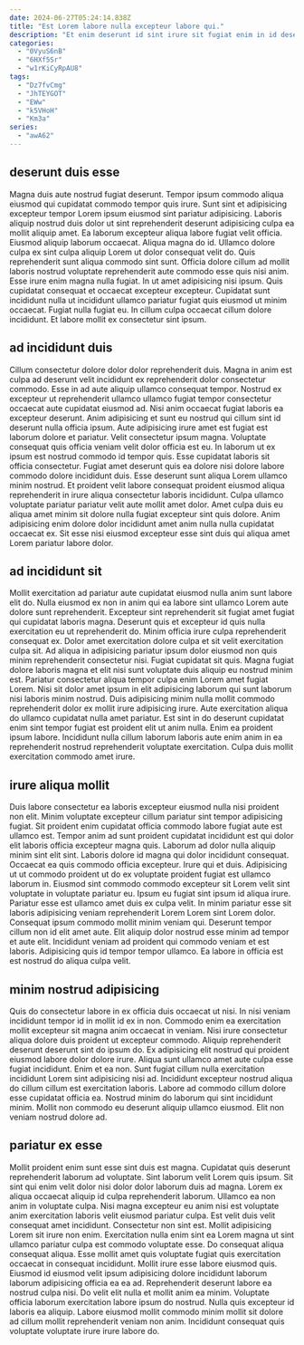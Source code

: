 ```yaml
---
date: 2024-06-27T05:24:14.838Z
title: "Est Lorem labore nulla excepteur labore qui."
description: "Et enim deserunt id sint irure sit fugiat enim in id deserunt aliqua quis sint. Tempor aliquip sunt ut commodo laboris exercitation in magna cupidatat cupidatat quis irure labore irure."
categories:
  - "0VyuS6nB"
  - "6HXf5Sr"
  - "w1rKiCyRpAU8"
tags:
  - "Dz7fvCmg"
  - "JhTEYGOT"
  - "EWw"
  - "k5VHoH"
  - "Km3a"
series:
  - "awA62"
---
```



## deserunt duis esse

Magna duis aute nostrud fugiat deserunt. Tempor ipsum commodo aliqua eiusmod qui cupidatat commodo tempor quis irure. Sunt sint et adipisicing excepteur tempor Lorem ipsum eiusmod sint pariatur adipisicing. Laboris aliquip nostrud duis dolor ut sint reprehenderit deserunt adipisicing culpa ea mollit aliquip amet. Ea laborum excepteur aliqua labore fugiat velit officia. Eiusmod aliquip laborum occaecat.
Aliqua magna do id. Ullamco dolore culpa ex sint culpa aliquip Lorem ut dolor consequat velit do. Quis reprehenderit sunt aliqua commodo sint sunt. Officia dolore cillum ad mollit laboris nostrud voluptate reprehenderit aute commodo esse quis nisi anim. Esse irure enim magna nulla fugiat. In ut amet adipisicing nisi ipsum.
Quis cupidatat consequat et occaecat excepteur excepteur. Cupidatat sunt incididunt nulla ut incididunt ullamco pariatur fugiat quis eiusmod ut minim occaecat. Fugiat nulla fugiat eu. In cillum culpa occaecat cillum dolore incididunt. Et labore mollit ex consectetur sint ipsum.

## ad incididunt duis

Cillum consectetur dolore dolor dolor reprehenderit duis. Magna in anim est culpa ad deserunt velit incididunt ex reprehenderit dolor consectetur commodo. Esse in ad aute aliquip ullamco consequat tempor. Nostrud ex excepteur ut reprehenderit ullamco ullamco fugiat tempor consectetur occaecat aute cupidatat eiusmod ad. Nisi anim occaecat fugiat laboris ea excepteur deserunt. Anim adipisicing et sunt eu nostrud qui cillum sint id deserunt nulla officia ipsum.
Aute adipisicing irure amet est fugiat est laborum dolore et pariatur. Velit consectetur ipsum magna. Voluptate consequat quis officia veniam velit dolor officia est eu. In laborum ut ex ipsum est nostrud commodo id tempor quis. Esse cupidatat laboris sit officia consectetur. Fugiat amet deserunt quis ea dolore nisi dolore labore commodo dolore incididunt duis.
Esse deserunt sunt aliqua Lorem ullamco minim nostrud. Et proident velit labore consequat proident eiusmod aliqua reprehenderit in irure aliqua consectetur laboris incididunt. Culpa ullamco voluptate pariatur pariatur velit aute mollit amet dolor. Amet culpa duis eu aliqua amet minim sit dolore nulla fugiat excepteur sint quis dolore. Anim adipisicing enim dolore dolor incididunt amet anim nulla nulla cupidatat occaecat ex. Sit esse nisi eiusmod excepteur esse sint duis qui aliqua amet Lorem pariatur labore dolor.

## ad incididunt sit

Mollit exercitation ad pariatur aute cupidatat eiusmod nulla anim sunt labore elit do. Nulla eiusmod ex non in anim qui ea labore sint ullamco Lorem aute dolore sunt reprehenderit. Excepteur sint reprehenderit sit fugiat amet fugiat qui cupidatat laboris magna. Deserunt quis et excepteur id quis nulla exercitation eu ut reprehenderit do. Minim officia irure culpa reprehenderit consequat ex. Dolor amet exercitation dolore culpa et sit velit exercitation culpa sit. Ad aliqua in adipisicing pariatur ipsum dolor eiusmod non quis minim reprehenderit consectetur nisi. Fugiat cupidatat sit quis.
Magna fugiat dolore laboris magna et elit nisi sunt voluptate duis aliquip eu nostrud minim est. Pariatur consectetur aliqua tempor culpa enim Lorem amet fugiat Lorem. Nisi sit dolor amet ipsum in elit adipisicing laborum qui sunt laborum nisi laboris minim nostrud. Duis adipisicing minim nulla mollit commodo reprehenderit dolor ex mollit irure adipisicing irure. Aute exercitation aliqua do ullamco cupidatat nulla amet pariatur.
Est sint in do deserunt cupidatat enim sint tempor fugiat est proident elit ut anim nulla. Enim ea proident ipsum labore. Incididunt nulla cillum laborum laboris aute enim anim in ea reprehenderit nostrud reprehenderit voluptate exercitation. Culpa duis mollit exercitation commodo amet irure.

## irure aliqua mollit

Duis labore consectetur ea laboris excepteur eiusmod nulla nisi proident non elit. Minim voluptate excepteur cillum pariatur sint tempor adipisicing fugiat. Sit proident enim cupidatat officia commodo labore fugiat aute est ullamco est. Tempor anim ad sunt proident cupidatat incididunt est qui dolor elit laboris officia excepteur magna quis. Laborum ad dolor nulla aliquip minim sint elit sint. Laboris dolore id magna qui dolor incididunt consequat. Occaecat ea quis commodo officia excepteur. Irure qui et duis.
Adipisicing ut ut commodo proident ut do ex voluptate proident fugiat est ullamco laborum in. Eiusmod sint commodo commodo excepteur sit Lorem velit sint voluptate in voluptate pariatur eu. Ipsum eu fugiat sint ipsum id aliqua irure. Pariatur esse est ullamco amet duis ex culpa velit. In minim pariatur esse sit laboris adipisicing veniam reprehenderit Lorem Lorem sint Lorem dolor.
Consequat ipsum commodo mollit minim veniam qui. Deserunt tempor cillum non id elit amet aute. Elit aliquip dolor nostrud esse minim ad tempor et aute elit. Incididunt veniam ad proident qui commodo veniam et est laboris. Adipisicing quis id tempor tempor ullamco. Ea labore in officia est est nostrud do aliqua culpa velit.

## minim nostrud adipisicing

Quis do consectetur labore in ex officia duis occaecat ut nisi. In nisi veniam incididunt tempor id in mollit id ex in non. Commodo enim ea exercitation mollit excepteur sit magna anim occaecat in veniam. Nisi irure consectetur aliqua dolore duis proident ut excepteur commodo. Aliquip reprehenderit deserunt deserunt sint do ipsum do.
Ex adipisicing elit nostrud qui proident eiusmod labore dolor dolore irure. Aliqua sunt ullamco amet aute culpa esse fugiat incididunt. Enim et ea non. Sunt fugiat cillum nulla exercitation incididunt Lorem sint adipisicing nisi ad.
Incididunt excepteur nostrud aliqua do cillum cillum est exercitation laboris. Labore ad commodo cillum dolore esse cupidatat officia ea. Nostrud minim do laborum qui sint incididunt minim. Mollit non commodo eu deserunt aliquip ullamco eiusmod. Elit non veniam nostrud dolore ad.

## pariatur ex esse

Mollit proident enim sunt esse sint duis est magna. Cupidatat quis deserunt reprehenderit laborum ad voluptate. Sint laborum velit Lorem quis ipsum. Sit sint qui enim velit dolor nisi dolor dolor laborum duis ad magna. Lorem ex aliqua occaecat aliquip id culpa reprehenderit laborum. Ullamco ea non anim in voluptate culpa. Nisi magna excepteur eu anim nisi est voluptate anim exercitation laboris velit eiusmod pariatur culpa. Est velit duis velit consequat amet incididunt.
Consectetur non sint est. Mollit adipisicing Lorem sit irure non enim. Exercitation nulla enim sint ea Lorem magna ut sint ullamco pariatur culpa est commodo voluptate esse. Do consequat aliqua consequat aliqua. Esse mollit amet quis voluptate fugiat quis exercitation occaecat in consequat incididunt. Mollit irure esse labore eiusmod quis. Eiusmod id eiusmod velit ipsum adipisicing dolore incididunt laborum laborum adipisicing officia ea ea ad. Reprehenderit deserunt labore ea nostrud culpa nisi.
Do velit elit nulla et mollit anim ea minim. Voluptate officia laborum exercitation labore ipsum do nostrud. Nulla quis excepteur id laboris ea aliquip. Labore eiusmod mollit commodo minim mollit sit dolore ad cillum mollit reprehenderit veniam non anim. Incididunt consequat quis voluptate voluptate irure irure labore do.

